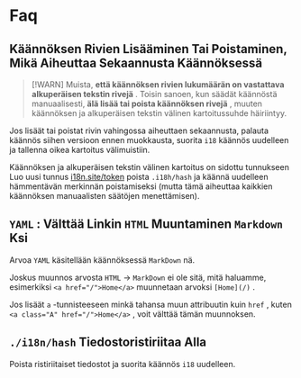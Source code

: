 # Faq

## Käännöksen Rivien Lisääminen Tai Poistaminen, Mikä Aiheuttaa Sekaannusta Käännöksessä

> [!WARN]
> Muista, **että käännöksen rivien lukumäärän on vastattava alkuperäisen tekstin rivejä** .
> Toisin sanoen, kun säädät käännöstä manuaalisesti, **älä lisää tai poista käännöksen rivejä** , muuten käännöksen ja alkuperäisen tekstin välinen kartoitussuhde häiriintyy.

Jos lisäät tai poistat rivin vahingossa aiheuttaen sekaannusta, palauta käännös siihen versioon ennen muokkausta, suorita `i18` käännös uudelleen ja tallenna oikea kartoitus välimuistiin.

Käännöksen ja alkuperäisen tekstin välinen kartoitus on sidottu tunnukseen Luo uusi tunnus [i18n.site/token](//i18n.site/token) poista `.i18h/hash` ja käännä uudelleen hämmentävän merkinnän poistamiseksi (mutta tämä aiheuttaa kaikkien käännöksen manuaalisten säätöjen menettämisen).

## `YAML` : Välttää Linkin `HTML` Muuntaminen `Markdown` Ksi

Arvoa `YAML` käsitellään käännöksessä `MarkDown` nä.

Joskus muunnos arvosta `HTML` → `MarkDown` ei ole sitä, mitä haluamme, esimerkiksi `<a href="/">Home</a>` muunnetaan arvoksi `[Home](/)` .

Jos lisäät `a` -tunnisteeseen minkä tahansa muun attribuutin kuin `href` , kuten `<a class="A" href="/">Home</a>` , voit välttää tämän muunnoksen.

## `./i18n/hash` Tiedostoristiriitaa Alla

Poista ristiriitaiset tiedostot ja suorita käännös `i18` uudelleen.